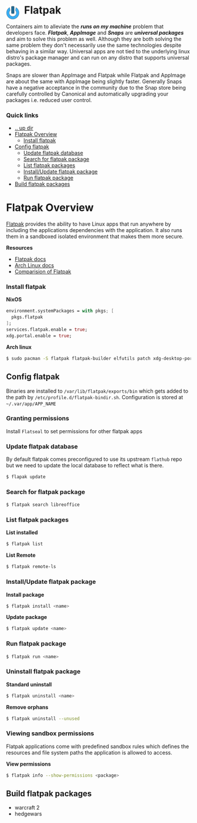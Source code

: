 # Flatpak <img style="margin: 6px 13px 0px 0px" align="left" src="../../../data/images/logo_36x36.png" />

Containers aim to alleviate the ***runs on my machine*** problem that developers face. ***Flatpak***, 
***AppImage*** and ***Snaps*** are ***universal packages*** and aim to solve this problem as well. 
Although they are both solving the same problem they don't necessarily use the same technologies 
despite behaving in a similar way. Universal apps are not tied to the underlying linux distro's 
package manager and can run on any distro that supports universal packages.

Snaps are slower than AppImage and Flatpak while Flatpak and AppImage are about the same with 
AppImage being slightly faster. Generally Snaps have a negative acceptance in the community due to 
the Snap store being carefully controlled by Canonical and automatically upgrading your packages i.e. 
reduced user control.

### Quick links
* [.. up dir](../README.md)
* [Flatpak Overview](#flatpak-overview)
  * [Install flatpak](#install-flatpak)
* [Config flatpak](#config-flatpak)
  * [Update flatpak database](#update-flatpak-database)
  * [Search for flatpak package](#search-for-flatpak-package)
  * [List flatpak packages](#list-flatpak-packages)
  * [Install/Update flatpak package](#install-update-flatpak-package)
  * [Run flatpak package](#run-flatpak-package)
* [Build flatpak packages](#build-flatpak-packages)

# Flatpak Overview
[Flatpak](https://flatpak.org/) provides the ability to have Linux apps that run anywhere by
including the applications dependencies with the application. It also runs them in a sandboxed 
isolated environment that makes them more secure.

**Resources**
* [Flatpak docs](https://docs.flatpak.org/en/latest/)
* [Arch Linux docs](https://wiki.archlinux.org/index.php/Flatpak)
* [Comparision of Flatpak](https://github.com/AppImage/AppImageKit/wiki/Similar-projects#comparison)

### Install flatpak

**NixOS**
```nix
environment.systemPackages = with pkgs; [
  pkgs.flatpak
];
services.flatpak.enable = true;
xdg.portal.enable = true;
```

**Arch linux**
```bash
$ sudo pacman -S flatpak flatpak-builder elfutils patch xdg-desktop-portal-gtk fakeroot fakechroot
```
## Config flatpak
Binaries are installed to `/var/lib/flatpak/exports/bin` which gets added to the path by
`/etc/profile.d/flatpak-bindir.sh`. Configuration is stored at `~/.var/app/APP_NAME`

### Granting permissions
Install `Flatseal` to set permissions for other flatpak apps

### Update flatpak database
By default flatpak comes preconfigured to use its upstream `flathub` repo but we need to update the
local database to reflect what is there.

```bash
$ flapak update
```

### Search for flatpak package
```bash
$ flatpak search libreoffice
```

### List flatpak packages

**List installed**
```bash
$ flatpak list
```

**List Remote**
```bash
$ flatpak remote-ls
```

### Install/Update flatpak package

**Install package**
```bash
$ flatpak install <name>
```

**Update package**
```bash
$ flatpak update <name>
```

### Run flatpak package
```bash
$ flatpak run <name>
```

### Uninstall flatpak package

**Standard uninstall**
```bash
$ flatpak uninstall <name>
```

**Remove orphans**
```bash
$ flatpak uninstall --unused
```

### Viewing sandbox permissions
Flatpak applications come with predefined sandbox rules which defines the resources and file system
paths the application is allowed to access.

**View permissions**
```bash
$ flatpak info --show-permissions <package>
```

## Build flatpak packages
* warcraft 2
* hedgewars

<!-- 
vim: ts=2:sw=2:sts=2
-->
